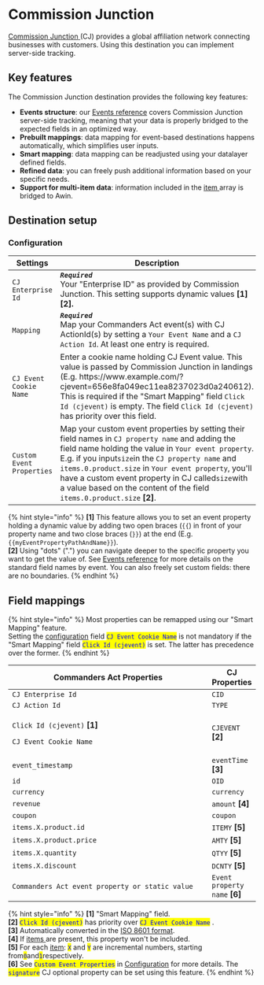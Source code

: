 # Commission Junction

[Commission Junction](https://www.cj.com/)[ ](https://www.awin.com)(CJ) provides a global affiliation network connecting businesses with customers. Using this destination you can implement server-side tracking.

## Key features

The Commission Junction destination provides the following key features:

* **Events structure**: our [Events reference](https://community.commandersact.com/platform-x/developers/tracking/events-reference) covers Commission Junction server-side tracking, meaning that your data is properly bridged to the expected fields in an optimized way.
* **Prebuilt mappings**: data mapping for event-based destinations happens automatically, which simplifies user inputs.
* **Smart mapping**: data mapping can be readjusted using your datalayer defined fields.
* **Refined data**: you can freely push additional information based on your specific needs.
* **Support for multi-item data**: information included in the [item ](https://community.commandersact.com/platform-x/developers/tracking/events-reference#item)array is bridged to Awin.

## Destination setup

### Configuration

<table><thead><tr><th width="369">Settings</th><th>Description</th></tr></thead><tbody><tr><td><code>CJ Enterprise Id</code></td><td><em><strong><code>Required</code></strong></em> <br>Your "Enterprise ID" as provided by Commission Junction. This setting supports dynamic values <strong>[1][2].</strong></td></tr><tr><td><code>Mapping</code></td><td><em><strong><code>Required</code></strong></em> <br>Map your Commanders Act event(s) with CJ ActionId(s) by setting a <code>Your Event Name</code> and a <code>CJ Action Id</code>. At least one entry is required.</td></tr><tr><td><code>CJ Event Cookie Name</code></td><td>Enter a cookie name holding CJ Event value. This value is passed by Commission Junction in landings (E.g. https://www.example.com/?cjevent=656e8fa049ec11ea8237023d0a240612). This is required if the "Smart Mapping" field <code>Click Id (cjevent)</code> is empty. The field <code>Click Id (cjevent)</code> has priority over this field.</td></tr><tr><td><code>Custom Event Properties</code></td><td>Map your custom event properties by setting their field names in <code>CJ property name</code> and adding the field name holding the value in <code>Your event property</code>. E.g. if you input<code>size</code>in the <code>CJ property name</code> and <code>items.0.product.size</code> in <code>Your event property</code>, you'll have a custom event property in CJ called<code>size</code>with a value based on the content of the field <code>items.0.product.size</code> <strong>[2]</strong>.</td></tr></tbody></table>

{% hint style="info" %}
**\[1]** This feature allows you to set an event property holding a dynamic value by adding two open braces (`{{`) in front of your property name and two close braces (`}}`) at the end (E.g. `{{myEventPropertyPathAndName}}`).\
**\[2]** Using "dots" (".") you can navigate deeper to the specific property you want to get the value of. See [Events reference](https://community.commandersact.com/platform-x/developers/tracking/events-reference) for more details on the standard field names by event. You can also freely set custom fields: there are no boundaries.
{% endhint %}

## Field mappings

{% hint style="info" %}
Most properties can be remapped using our "Smart Mapping" feature.\
Setting the [configuration](commission-junction.md#configuration) field <mark style="color:blue;">`CJ Event Cookie Name`</mark> is not mandatory if the "Smart Mapping" field <mark style="color:blue;">`Click Id (cjevent)`</mark> is set. The latter has precedence over the former.
{% endhint %}

<table><thead><tr><th width="444">Commanders Act Properties</th><th>CJ Properties</th></tr></thead><tbody><tr><td><code>CJ Enterprise Id</code></td><td><code>CID</code></td></tr><tr><td><code>CJ Action Id</code></td><td><code>TYPE</code></td></tr><tr><td><p><code>Click Id (cjevent)</code> <strong>[1]</strong></p><p><code>CJ Event Cookie Name</code></p></td><td><code>CJEVENT</code> <strong>[2]</strong></td></tr><tr><td><code>event_timestamp</code></td><td><code>eventTime</code> <strong>[3]</strong></td></tr><tr><td><code>id</code></td><td><code>OID</code></td></tr><tr><td><code>currency</code></td><td><code>currency</code></td></tr><tr><td><code>revenue</code></td><td><code>amount</code> <strong>[4]</strong></td></tr><tr><td><code>coupon</code></td><td><code>coupon</code></td></tr><tr><td><code>items.X.product.id</code></td><td><code>ITEMY</code> <strong>[5]</strong></td></tr><tr><td><code>items.X.product.price</code></td><td><code>AMTY</code> <strong>[5]</strong></td></tr><tr><td><code>items.X.quantity</code></td><td><code>QTYY</code> <strong>[5]</strong></td></tr><tr><td><code>items.X.discount</code></td><td><code>DCNTY</code> <strong>[5]</strong></td></tr><tr><td><code>Commanders Act event property or static value</code></td><td><code>Event property name</code> <strong>[6]</strong></td></tr></tbody></table>

{% hint style="info" %}
**\[1]** "Smart Mapping" field.\
**\[2]** <mark style="color:blue;">`Click Id (cjevent)`</mark> has priority over <mark style="color:blue;">`CJ Event Cookie Name`</mark> .\
**\[3]** Automatically converted in the [ISO 8601 format](https://en.wikipedia.org/wiki/ISO\_8601).\
**\[4]** If [items ](https://community.commandersact.com/platform-x/developers/tracking/events-reference#item)are present, this property won't be included.\
**\[5]** For each [item](https://community.commandersact.com/platform-x/developers/tracking/events-reference#item): <mark style="color:blue;">`X`</mark> and <mark style="color:blue;">`Y`</mark> are incremental numbers, starting from<mark style="color:blue;">`0`</mark>and<mark style="color:blue;">`1`</mark>respectively.\
**\[6]** See <mark style="color:blue;">`Custom Event Properties`</mark> in [Configuration](commission-junction.md#configuration) for more details. The <mark style="color:blue;">`signature`</mark> CJ optional property can be set using this feature.&#x20;
{% endhint %}

